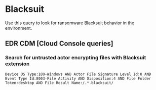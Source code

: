 # Blacksuit

Use this query to look for ransomware Blacksuit behavior in the environment.

## EDR CDM [Cloud Console queries]

### Search for untrusted actor encrypting files with Blacksuit extension

```
Device OS Type:100-Windows AND Actor File Signature Level Id:0 AND Event Type Id:8003-File Activity AND Disposition:4 AND File Folder Token:desktop AND File Result Name:/.*.blacksuit/
```
